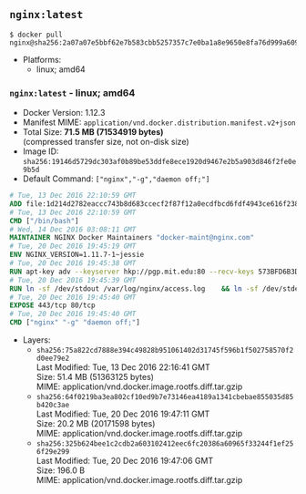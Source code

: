 ## `nginx:latest`

```console
$ docker pull nginx@sha256:2a07a07e5bbf62e7b583cbb5257357c7e0ba1a8e9650e8fa76d999a60968530f
```

-	Platforms:
	-	linux; amd64

### `nginx:latest` - linux; amd64

-	Docker Version: 1.12.3
-	Manifest MIME: `application/vnd.docker.distribution.manifest.v2+json`
-	Total Size: **71.5 MB (71534919 bytes)**  
	(compressed transfer size, not on-disk size)
-	Image ID: `sha256:19146d5729dc303af0b89be53ddfe8ece1920d9467e2b5a903d846f2fe0e9b5d`
-	Default Command: `["nginx","-g","daemon off;"]`

```dockerfile
# Tue, 13 Dec 2016 22:10:59 GMT
ADD file:1d214d2782eaccc743b8d683ccecf2f87f12a0ecdfbcd6fdf4943ce616f23870 in / 
# Tue, 13 Dec 2016 22:10:59 GMT
CMD ["/bin/bash"]
# Wed, 14 Dec 2016 03:08:11 GMT
MAINTAINER NGINX Docker Maintainers "docker-maint@nginx.com"
# Tue, 20 Dec 2016 19:45:19 GMT
ENV NGINX_VERSION=1.11.7-1~jessie
# Tue, 20 Dec 2016 19:45:38 GMT
RUN apt-key adv --keyserver hkp://pgp.mit.edu:80 --recv-keys 573BFD6B3D8FBC641079A6ABABF5BD827BD9BF62 	&& echo "deb http://nginx.org/packages/mainline/debian/ jessie nginx" >> /etc/apt/sources.list 	&& apt-get update 	&& apt-get install --no-install-recommends --no-install-suggests -y 						ca-certificates 						nginx=${NGINX_VERSION} 						nginx-module-xslt 						nginx-module-geoip 						nginx-module-image-filter 						nginx-module-perl 						nginx-module-njs 						gettext-base 	&& rm -rf /var/lib/apt/lists/*
# Tue, 20 Dec 2016 19:45:39 GMT
RUN ln -sf /dev/stdout /var/log/nginx/access.log 	&& ln -sf /dev/stderr /var/log/nginx/error.log
# Tue, 20 Dec 2016 19:45:40 GMT
EXPOSE 443/tcp 80/tcp
# Tue, 20 Dec 2016 19:45:40 GMT
CMD ["nginx" "-g" "daemon off;"]
```

-	Layers:
	-	`sha256:75a822cd7888e394c49828b951061402d31745f596b1f502758570f2d0ee79e2`  
		Last Modified: Tue, 13 Dec 2016 22:16:41 GMT  
		Size: 51.4 MB (51363125 bytes)  
		MIME: application/vnd.docker.image.rootfs.diff.tar.gzip
	-	`sha256:64f0219ba3ea802cf10ed9b7e73146ea4189a1341cbebae855035d85b420c3ae`  
		Last Modified: Tue, 20 Dec 2016 19:47:11 GMT  
		Size: 20.2 MB (20171598 bytes)  
		MIME: application/vnd.docker.image.rootfs.diff.tar.gzip
	-	`sha256:325b624bee1c2cdb2a603102412eec6fc20386a60965f33244f1ef256f29e299`  
		Last Modified: Tue, 20 Dec 2016 19:47:06 GMT  
		Size: 196.0 B  
		MIME: application/vnd.docker.image.rootfs.diff.tar.gzip
